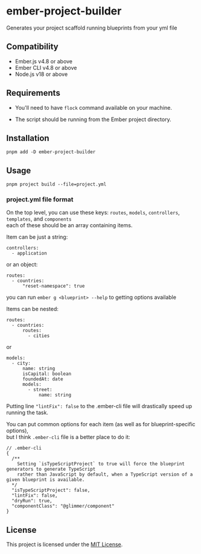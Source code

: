 # ember-project-builder
Generates your project scaffold running blueprints from your yml file

## Compatibility

* Ember.js v4.8 or above
* Ember CLI v4.8 or above
* Node.js v18 or above

## Requirements
- You'll need to have `flock` command available on your machine.

- The script should be running from the Ember project directory.


## Installation

```
pnpm add -D ember-project-builder
```


## Usage

```
pnpm project build --file=project.yml
```

### project.yml file format
On the top level, you can use these keys:
`routes`, `models`, `controllers`, `templates`, and `components`<br/>
each of these should be an array containing items.

Item can be just a string:
```
controllers:
  - application
```

or an object:

```
routes:
  - countries:
      "reset-namespace": true
```
you can run `ember g <blueprint> --help`
to getting options available


Items can be nested:
```
routes:
  - countries:
      routes:
        - cities
```

or

```
models:
  - city:
      name: string
      isCapital: boolean
      foundedAt: date
      models:
        - street:
            name: string
```

Putting line `"lintFix": false` to the .ember-cli file will drastically speed up running the task.

You can put common options for each item (as well as for blueprint-specific options),<br/> but I think `.ember-cli` file is a better place to do it:

```
// .ember-cli
{
  /**
    Setting `isTypeScriptProject` to true will force the blueprint generators to generate TypeScript
    rather than JavaScript by default, when a TypeScript version of a given blueprint is available.
  */
  "isTypeScriptProject": false,
  "lintFix": false,
  "dryRun": true,
  "componentClass": "@glimmer/component"
}
```


## License

This project is licensed under the [MIT License](LICENSE.md).
